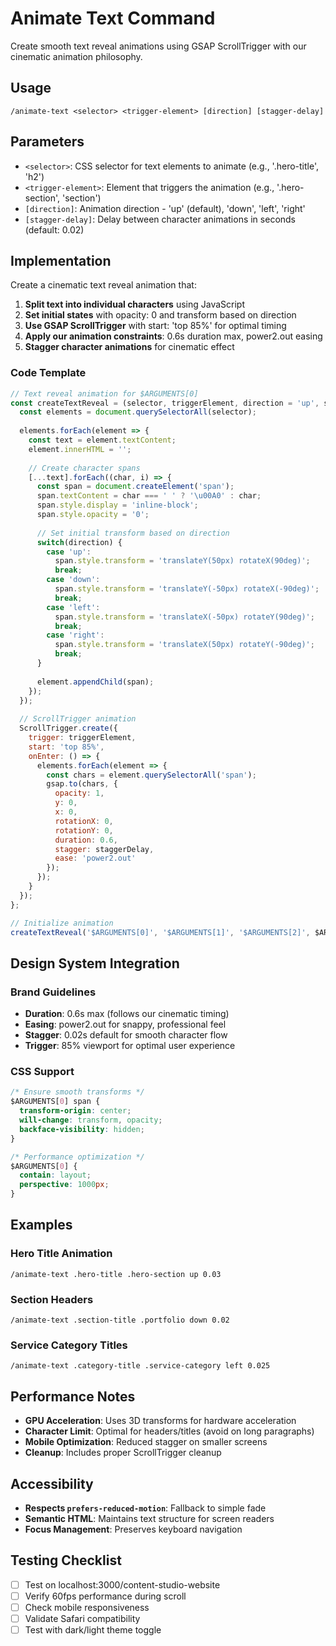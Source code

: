 # Animate Text Command

Create smooth text reveal animations using GSAP ScrollTrigger with our cinematic animation philosophy.

## Usage
```
/animate-text <selector> <trigger-element> [direction] [stagger-delay]
```

## Parameters
- `<selector>`: CSS selector for text elements to animate (e.g., '.hero-title', 'h2')
- `<trigger-element>`: Element that triggers the animation (e.g., '.hero-section', 'section')
- `[direction]`: Animation direction - 'up' (default), 'down', 'left', 'right'
- `[stagger-delay]`: Delay between character animations in seconds (default: 0.02)

## Implementation

Create a cinematic text reveal animation that:

1. **Split text into individual characters** using JavaScript
2. **Set initial states** with opacity: 0 and transform based on direction
3. **Use GSAP ScrollTrigger** with start: 'top 85%' for optimal timing
4. **Apply our animation constraints**: 0.6s duration max, power2.out easing
5. **Stagger character animations** for cinematic effect

### Code Template
```javascript
// Text reveal animation for $ARGUMENTS[0]
const createTextReveal = (selector, triggerElement, direction = 'up', staggerDelay = 0.02) => {
  const elements = document.querySelectorAll(selector);
  
  elements.forEach(element => {
    const text = element.textContent;
    element.innerHTML = '';
    
    // Create character spans
    [...text].forEach((char, i) => {
      const span = document.createElement('span');
      span.textContent = char === ' ' ? '\u00A0' : char;
      span.style.display = 'inline-block';
      span.style.opacity = '0';
      
      // Set initial transform based on direction
      switch(direction) {
        case 'up':
          span.style.transform = 'translateY(50px) rotateX(90deg)';
          break;
        case 'down':
          span.style.transform = 'translateY(-50px) rotateX(-90deg)';
          break;
        case 'left':
          span.style.transform = 'translateX(-50px) rotateY(90deg)';
          break;
        case 'right':
          span.style.transform = 'translateX(50px) rotateY(-90deg)';
          break;
      }
      
      element.appendChild(span);
    });
  });
  
  // ScrollTrigger animation
  ScrollTrigger.create({
    trigger: triggerElement,
    start: 'top 85%',
    onEnter: () => {
      elements.forEach(element => {
        const chars = element.querySelectorAll('span');
        gsap.to(chars, {
          opacity: 1,
          y: 0,
          x: 0,
          rotationX: 0,
          rotationY: 0,
          duration: 0.6,
          stagger: staggerDelay,
          ease: 'power2.out'
        });
      });
    }
  });
};

// Initialize animation
createTextReveal('$ARGUMENTS[0]', '$ARGUMENTS[1]', '$ARGUMENTS[2]', $ARGUMENTS[3]);
```

## Design System Integration

### Brand Guidelines
- **Duration**: 0.6s max (follows our cinematic timing)
- **Easing**: power2.out for snappy, professional feel
- **Stagger**: 0.02s default for smooth character flow
- **Trigger**: 85% viewport for optimal user experience

### CSS Support
```css
/* Ensure smooth transforms */
$ARGUMENTS[0] span {
  transform-origin: center;
  will-change: transform, opacity;
  backface-visibility: hidden;
}

/* Performance optimization */
$ARGUMENTS[0] {
  contain: layout;
  perspective: 1000px;
}
```

## Examples

### Hero Title Animation
```
/animate-text .hero-title .hero-section up 0.03
```

### Section Headers
```
/animate-text .section-title .portfolio down 0.02
```

### Service Category Titles
```
/animate-text .category-title .service-category left 0.025
```

## Performance Notes

- **GPU Acceleration**: Uses 3D transforms for hardware acceleration
- **Character Limit**: Optimal for headers/titles (avoid on long paragraphs)
- **Mobile Optimization**: Reduced stagger on smaller screens
- **Cleanup**: Includes proper ScrollTrigger cleanup

## Accessibility

- **Respects `prefers-reduced-motion`**: Fallback to simple fade
- **Semantic HTML**: Maintains text structure for screen readers
- **Focus Management**: Preserves keyboard navigation

## Testing Checklist

- [ ] Test on localhost:3000/content-studio-website
- [ ] Verify 60fps performance during scroll
- [ ] Check mobile responsiveness
- [ ] Validate Safari compatibility
- [ ] Test with dark/light theme toggle